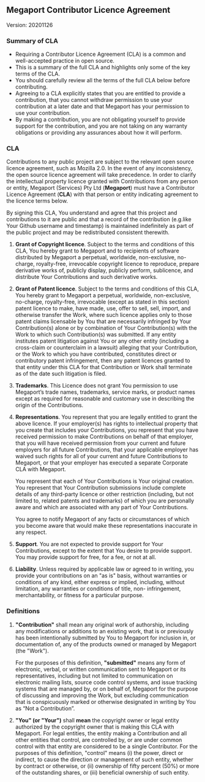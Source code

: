## Megaport Contributor Licence Agreement  
Version: 20201126

### Summary of CLA  
- Requiring a Contributor Licence Agreement (CLA) is a common and well-accepted practice in open source. 
- This is a summary of the full CLA and highlights only some of the key terms of the CLA.
- You should carefully review all the terms of the full CLA below before contributing.
- Agreeing to a CLA explicitly states that you are entitled to provide a contribution, that you cannot withdraw permission to use your contribution at a later date and that Megaport has your permission to use your contribution.
- By making a contribution, you are not obligating yourself to provide support for the contribution, and you are not taking on any warranty obligations or providing any assurances about how it will perform.

### CLA 
Contributions to any public project are subject to the relevant open source licence agreement, such as Mozilla 2.0. In the event of any inconsistency, the open source licence agreement will take precedence. In order to clarify the intellectual property licence granted with Contributions from any person or entity, Megaport (Services) Pty Ltd (**Megaport**) must have a Contributor Licence Agreement (**CLA**) with that person or entity indicating agreement to the licence terms below.

By signing this CLA, You understand and agree that this project and contributions to it are public and that a record of the contribution (e.g.like Your Github username and timestamp) is maintained indefinitely as part of the public project and may be redistributed consistent therewith.

1. **Grant of Copyright licence**. Subject to the terms and conditions of this CLA, You hereby grant to Megaport and to recipients of software distributed by Megaport a perpetual, worldwide, non-exclusive, no-charge, royalty-free, irrevocable copyright licence to reproduce, prepare derivative works of, publicly display, publicly perform, sublicence, and distribute Your Contributions and such derivative works.

1. **Grant of Patent licence**. Subject to the terms and conditions of this CLA, You hereby grant to Megaport a perpetual, worldwide, non-exclusive, no-charge, royalty-free, irrevocable (except as stated in this section) patent licence to make, have made, use, offer to sell, sell, import, and otherwise transfer the Work, where such licence applies only to those patent claims licensable by You that are necessarily infringed by Your Contribution(s) alone or by combination of Your Contribution(s) with the Work to which such Contribution(s) was submitted. If any entity institutes patent litigation against You or any other entity (including a cross-claim or counterclaim in a lawsuit) alleging that your Contribution, or the Work to which you have contributed, constitutes direct or contributory patent infringement, then any patent licences granted to that entity under this CLA for that Contribution or Work shall terminate as of the date such litigation is filed.

1. **Trademarks**. This Licence does not grant You permission to use Megaport’s trade names, trademarks, service marks, or product names except as required for reasonable and customary use in describing the origin of the Contributions.

1. **Representations**. You represent that you are legally entitled to grant the above licence. If your employer(s) has rights to intellectual property that you create that includes your Contributions, you represent that you have received permission to make Contributions on behalf of that employer, that you will have received permission from your current and future employers for all future Contributions, that your applicable employer has waived such rights for all of your current and future Contributions to Megaport, or that your employer has executed a separate Corporate CLA with Megaport.  

    You represent that each of Your Contributions is Your original creation. You represent that Your Contribution submissions include complete details of any third-party licence or other restriction (including, but not limited to, related patents and trademarks) of which you are personally aware and which are associated with any part of Your Contributions.  

    You agree to notify Megaport of any facts or circumstances of which you become aware that would make these representations inaccurate in any respect.

1. **Support**. You are not expected to provide support for Your Contributions, except to the extent that You desire to provide support. You may provide support for free, for a fee, or not at all.


1. **Liability**. Unless required by applicable law or agreed to in writing, you provide your contributions on an "as is" basis, without warranties or conditions of any kind, either express or implied, including, without limitation, any warranties or conditions of title, non- infringement, merchantability, or fitness for a particular purpose.

### Definitions

1. **"Contribution"** shall mean any original work of authorship, including any modifications or additions to an existing work, that is or previously has been intentionally submitted by You to Megaport for inclusion in, or documentation of, any of the products owned or managed by Megaport (the "Work").

    For the purposes of this definition, **"submitted"** means any form of electronic, verbal, or written communication sent to Megaport or its representatives, including but not limited to communication on electronic mailing lists, source code control systems, and issue tracking systems that are managed by, or on behalf of, Megaport for the purpose of discussing and improving the Work, but excluding communication that is conspicuously marked or otherwise designated in writing by You as “Not a Contribution”.

1. **"You" (or "Your")** shall **mean** the copyright owner or legal entity authorized by the copyright owner that is making this CLA with Megaport. For legal entities, the entity making a Contribution and all other entities that control, are controlled by, or are under common control with that entity are considered to be a single Contributor. For the purposes of this definition, "control" means (i) the power, direct or indirect, to cause the direction or management of such entity, whether by contract or otherwise, or (ii) ownership of fifty percent (50%) or more of the outstanding shares, or (iii) beneficial ownership of such entity.

